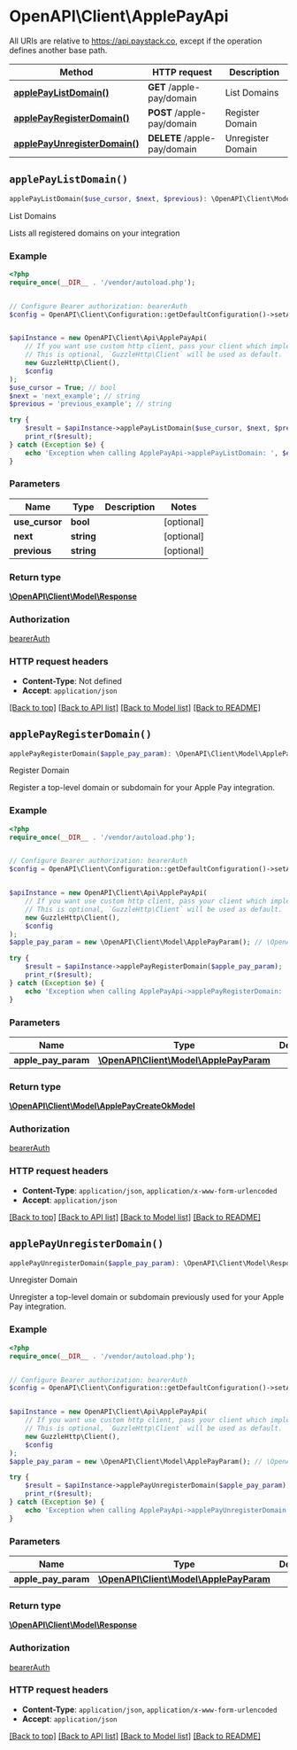 # OpenAPI\Client\ApplePayApi

All URIs are relative to https://api.paystack.co, except if the operation defines another base path.

| Method | HTTP request | Description |
| ------------- | ------------- | ------------- |
| [**applePayListDomain()**](ApplePayApi.md#applePayListDomain) | **GET** /apple-pay/domain | List Domains |
| [**applePayRegisterDomain()**](ApplePayApi.md#applePayRegisterDomain) | **POST** /apple-pay/domain | Register Domain |
| [**applePayUnregisterDomain()**](ApplePayApi.md#applePayUnregisterDomain) | **DELETE** /apple-pay/domain | Unregister Domain |


## `applePayListDomain()`

```php
applePayListDomain($use_cursor, $next, $previous): \OpenAPI\Client\Model\Response
```

List Domains

Lists all registered domains on your integration

### Example

```php
<?php
require_once(__DIR__ . '/vendor/autoload.php');


// Configure Bearer authorization: bearerAuth
$config = OpenAPI\Client\Configuration::getDefaultConfiguration()->setAccessToken('YOUR_ACCESS_TOKEN');


$apiInstance = new OpenAPI\Client\Api\ApplePayApi(
    // If you want use custom http client, pass your client which implements `GuzzleHttp\ClientInterface`.
    // This is optional, `GuzzleHttp\Client` will be used as default.
    new GuzzleHttp\Client(),
    $config
);
$use_cursor = True; // bool
$next = 'next_example'; // string
$previous = 'previous_example'; // string

try {
    $result = $apiInstance->applePayListDomain($use_cursor, $next, $previous);
    print_r($result);
} catch (Exception $e) {
    echo 'Exception when calling ApplePayApi->applePayListDomain: ', $e->getMessage(), PHP_EOL;
}
```

### Parameters

| Name | Type | Description  | Notes |
| ------------- | ------------- | ------------- | ------------- |
| **use_cursor** | **bool**|  | [optional] |
| **next** | **string**|  | [optional] |
| **previous** | **string**|  | [optional] |

### Return type

[**\OpenAPI\Client\Model\Response**](../Model/Response.md)

### Authorization

[bearerAuth](../../README.md#bearerAuth)

### HTTP request headers

- **Content-Type**: Not defined
- **Accept**: `application/json`

[[Back to top]](#) [[Back to API list]](../../README.md#endpoints)
[[Back to Model list]](../../README.md#models)
[[Back to README]](../../README.md)

## `applePayRegisterDomain()`

```php
applePayRegisterDomain($apple_pay_param): \OpenAPI\Client\Model\ApplePayCreateOkModel
```

Register Domain

Register a top-level domain or subdomain for your Apple Pay integration.

### Example

```php
<?php
require_once(__DIR__ . '/vendor/autoload.php');


// Configure Bearer authorization: bearerAuth
$config = OpenAPI\Client\Configuration::getDefaultConfiguration()->setAccessToken('YOUR_ACCESS_TOKEN');


$apiInstance = new OpenAPI\Client\Api\ApplePayApi(
    // If you want use custom http client, pass your client which implements `GuzzleHttp\ClientInterface`.
    // This is optional, `GuzzleHttp\Client` will be used as default.
    new GuzzleHttp\Client(),
    $config
);
$apple_pay_param = new \OpenAPI\Client\Model\ApplePayParam(); // \OpenAPI\Client\Model\ApplePayParam

try {
    $result = $apiInstance->applePayRegisterDomain($apple_pay_param);
    print_r($result);
} catch (Exception $e) {
    echo 'Exception when calling ApplePayApi->applePayRegisterDomain: ', $e->getMessage(), PHP_EOL;
}
```

### Parameters

| Name | Type | Description  | Notes |
| ------------- | ------------- | ------------- | ------------- |
| **apple_pay_param** | [**\OpenAPI\Client\Model\ApplePayParam**](../Model/ApplePayParam.md)|  | [optional] |

### Return type

[**\OpenAPI\Client\Model\ApplePayCreateOkModel**](../Model/ApplePayCreateOkModel.md)

### Authorization

[bearerAuth](../../README.md#bearerAuth)

### HTTP request headers

- **Content-Type**: `application/json`, `application/x-www-form-urlencoded`
- **Accept**: `application/json`

[[Back to top]](#) [[Back to API list]](../../README.md#endpoints)
[[Back to Model list]](../../README.md#models)
[[Back to README]](../../README.md)

## `applePayUnregisterDomain()`

```php
applePayUnregisterDomain($apple_pay_param): \OpenAPI\Client\Model\Response
```

Unregister Domain

Unregister a top-level domain or subdomain previously used for your Apple Pay integration.

### Example

```php
<?php
require_once(__DIR__ . '/vendor/autoload.php');


// Configure Bearer authorization: bearerAuth
$config = OpenAPI\Client\Configuration::getDefaultConfiguration()->setAccessToken('YOUR_ACCESS_TOKEN');


$apiInstance = new OpenAPI\Client\Api\ApplePayApi(
    // If you want use custom http client, pass your client which implements `GuzzleHttp\ClientInterface`.
    // This is optional, `GuzzleHttp\Client` will be used as default.
    new GuzzleHttp\Client(),
    $config
);
$apple_pay_param = new \OpenAPI\Client\Model\ApplePayParam(); // \OpenAPI\Client\Model\ApplePayParam

try {
    $result = $apiInstance->applePayUnregisterDomain($apple_pay_param);
    print_r($result);
} catch (Exception $e) {
    echo 'Exception when calling ApplePayApi->applePayUnregisterDomain: ', $e->getMessage(), PHP_EOL;
}
```

### Parameters

| Name | Type | Description  | Notes |
| ------------- | ------------- | ------------- | ------------- |
| **apple_pay_param** | [**\OpenAPI\Client\Model\ApplePayParam**](../Model/ApplePayParam.md)|  | [optional] |

### Return type

[**\OpenAPI\Client\Model\Response**](../Model/Response.md)

### Authorization

[bearerAuth](../../README.md#bearerAuth)

### HTTP request headers

- **Content-Type**: `application/json`, `application/x-www-form-urlencoded`
- **Accept**: `application/json`

[[Back to top]](#) [[Back to API list]](../../README.md#endpoints)
[[Back to Model list]](../../README.md#models)
[[Back to README]](../../README.md)
